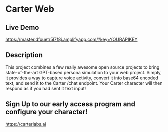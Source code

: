 # Carter Web

## Live Demo

https://master.dfxuetr5l7f8j.amplifyapp.com/?key=YOURAPIKEY

## Description

This project combines a few really awesome open source projects to bring state-of-the-art GPT-based persona simulation to your web project. Simply, it provides a way to capture voice activity, convert it into base64 encoded text, and send it to the Carter /chat endpoint. Your Carter character will then respond as if you had sent it text input!

## Sign Up to our early access program and configure your character!

https://carterlabs.ai
